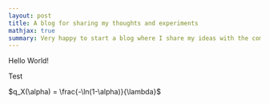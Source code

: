 ```yaml
---
layout: post
title: A blog for sharing my thoughts and experiments
mathjax: true
summary: Very happy to start a blog where I share my ideas with the community
---
```


Hello World!

Test

$q_X(\alpha) = \frac{-\ln(1-\alpha)}{\lambda}$
